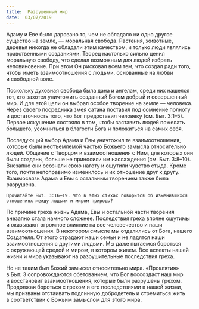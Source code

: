 ```yaml
---
title:  Разрушенный мир
date:  03/07/2019
---
```


Адаму и Еве было даровано то, чем не обладало ни одно другое существо на земле, — моральная свобода. Растения, животные, деревья никогда не обладали этим качеством, и только люди являлись нравственными созданиями. Творец настолько сильно ценил моральную свободу, что сделал возможным для людей избрать неповиновение. При этом Он рисковал всем тем, что создал ради того, чтобы иметь взаимоотношения с людьми, основанные на любви и свободной воле.

Поскольку духовная свобода была дана и ангелам, среди них нашелся тот, кто захотел уничтожить созданный Богом добрый и совершенный мир. И для этой цели он выбрал особое творение на земле — человека. Через своего посредника змея сатана поставил под сомнение полноту и достаточность того, что Бог предоставил человеку (см. Быт. 3:1–5). Первое искушение состояло в том, чтобы заставить людей пожелать большего, усомниться в благости Бога и положиться на самих себя.

Последующий выбор Адама и Евы уничтожил те взаимоотношения, которые были неотъемлемой частью Божьего замысла относительно людей. Общение с Творцом и взаимоотношения с Ним, для которых они были созданы, больше не приносили им наслаждения (см. Быт. 3:8–10). Внезапно они осознали свою наготу и ощутили чувство стыда. Кроме того, почти непоправимо изменилось и их отношение друг к другу. Взаимосвязь Адама и Евы с остальным творением также была разрушена.

`Прочитайте Быт. 3:16–19. Что в этих стихах говорится об изменившихся отношениях между людьми и миром природы?`

По причине греха жизнь Адама, Евы и остальной части творения внезапно стала намного сложнее. Последствия греха вполне ощутимы и оказывают огромное влияние на все человечество и наши взаимоотношения. В некотором смысле мы отдалились от Бога, нашего Создателя. От этого страдают наши семьи и не ладятся наши взаимоотношения с другими людьми. Мы даже пытаемся бороться с окружающей средой и миром, в котором живем. Все аспекты нашей жизни и мира указывают на разрушительные последствия греха.

Но не таким был Божий замысел относительно мира. «Проклятия» в Быт. 3 сопровождаются обетованием, что Бог воссоздаст наш мир и восстановит взаимоотношения, которые были разрушены грехом. Продолжая бороться с грехом и его последствиями в нашей жизни, мы призваны отстаивать подлинную добродетель и стремиться жить в соответствии с Божьим замыслом для этого мира.